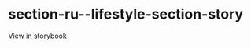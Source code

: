 # section-ru--lifestyle-section-story

[View in storybook](https://raw.githack.com/Independent-Digital-News-and-Media-Ltd/indy-pwamp-sb/PR-1302-sb/index.html?path=/story/section-ru--lifestyle-section-story)
